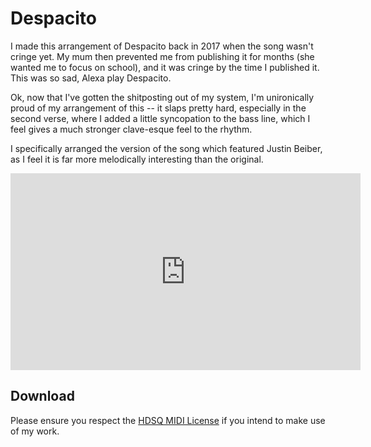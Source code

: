 # Despacito

I made this arrangement of Despacito back in 2017 when the song wasn't cringe yet. My mum then prevented me from publishing it for months (she wanted me to focus on school), and it was cringe by the time I published it. This was so sad, Alexa play Despacito.

Ok, now that I've gotten the shitposting out of my system, I'm unironically proud of my arrangement of this -- it slaps pretty hard, especially in the second verse, where I added a little syncopation to the bass line, which I feel gives a much stronger clave-esque feel to the rhythm.

I specifically arranged the version of the song which featured Justin Beiber, as I feel it is far more melodically interesting than the original.

<iframe width="560" height="315" src="https://www.youtube.com/embed/jkpwTc7JcA4?si=XRKJcKK7Lj4Iym40" title="YouTube video player" frameborder="0" allow="accelerometer; autoplay; clipboard-write; encrypted-media; gyroscope; picture-in-picture; web-share" referrerpolicy="strict-origin-when-cross-origin" allowfullscreen></iframe>

## Download

Please ensure you respect the [HDSQ MIDI License](https://maddyguthridge.com/hdsq/license) if you intend to make use of my work.